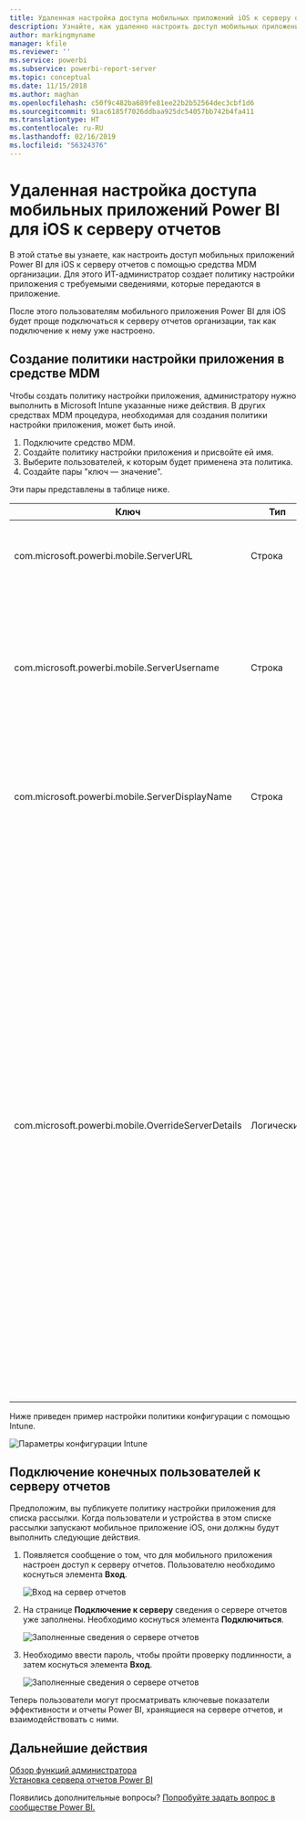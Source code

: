 ```yaml
---
title: Удаленная настройка доступа мобильных приложений iOS к серверу отчетов
description: Узнайте, как удаленно настроить доступ мобильных приложений для iOS к серверу отчетов.
author: markingmyname
manager: kfile
ms.reviewer: ''
ms.service: powerbi
ms.subservice: powerbi-report-server
ms.topic: conceptual
ms.date: 11/15/2018
ms.author: maghan
ms.openlocfilehash: c50f9c482ba689fe81ee22b2b52564dec3cbf1d6
ms.sourcegitcommit: 91ac6185f7026ddbaa925dc54057bb742b4fa411
ms.translationtype: HT
ms.contentlocale: ru-RU
ms.lasthandoff: 02/16/2019
ms.locfileid: "56324376"
---
```

# <a name="configure-power-bi-ios-mobile-app-access-to-a-report-server-remotely"></a>Удаленная настройка доступа мобильных приложений Power BI для iOS к серверу отчетов

В этой статье вы узнаете, как настроить доступ мобильных приложений Power BI для iOS к серверу отчетов с помощью средства MDM организации. Для этого ИТ-администратор создает политику настройки приложения с требуемыми сведениями, которые передаются в приложение. 

 После этого пользователям мобильного приложения Power BI для iOS будет проще подключаться к серверу отчетов организации, так как подключение к нему уже настроено. 

## <a name="create-the-app-configuration-policy-in-mdm-tool"></a>Создание политики настройки приложения в средстве MDM 

Чтобы создать политику настройки приложения, администратору нужно выполнить в Microsoft Intune указанные ниже действия. В других средствах MDM процедура, необходимая для создания политики настройки приложения, может быть иной. 

1. Подключите средство MDM. 
2. Создайте политику настройки приложения и присвойте ей имя. 
3. Выберите пользователей, к которым будет применена эта политика. 
4. Создайте пары "ключ — значение". 

Эти пары представлены в таблице ниже.

|Ключ  |Тип  |Описание  |
|---------|---------|---------|
| com.microsoft.powerbi.mobile.ServerURL | Строка | URL-адрес сервера отчетов <br> Должен начинаться с префикса http или https |
| com.microsoft.powerbi.mobile.ServerUsername | Строка | [необязательно] <br> Имя пользователя для подключения к серверу. <br> Если оно отсутствует, в приложении будет выведен запрос на ввод имени пользователя.| 
| com.microsoft.powerbi.mobile.ServerDisplayName | Строка | [необязательно] <br> Значение по умолчанию — "Сервер отчетов" <br> Понятное имя, представляющее сервер в приложении | 
| com.microsoft.powerbi.mobile.OverrideServerDetails | Логический | Значение по умолчанию — True <br>Если задано значение True (Истина), этот параметр переопределяет любое уже имеющееся определение сервера отчетов на мобильном устройстве. Уже настроенные существующие серверы удаляются. <br> Кроме того, пользователь не может удалить данную конфигурацию. <br> Если задано значение False, передаваемые значения добавляются, но существующие параметры сохраняются. <br> Если в мобильном приложении уже настроен тот же URL-адрес сервера, приложение оставляет эту конфигурацию нетронутой. Приложение не требует, чтобы пользователь вновь проходил проверку подлинности на том же сервере. |

Ниже приведен пример настройки политики конфигурации с помощью Intune.

![Параметры конфигурации Intune](media/configure-powerbi-mobile-apps-remote/power-bi-ios-remote-configuration-settings.png)

## <a name="end-users-connecting-to-a-report-server"></a>Подключение конечных пользователей к серверу отчетов

 Предположим, вы публикуете политику настройки приложения для списка рассылки. Когда пользователи и устройства в этом списке рассылки запускают мобильное приложение iOS, они должны будут выполнить следующие действия. 

1. Появляется сообщение о том, что для мобильного приложения настроен доступ к серверу отчетов. Пользователю необходимо коснуться элемента **Вход**.

    ![Вход на сервер отчетов](media/configure-powerbi-mobile-apps-remote/power-bi-config-server-sign-in.png)

2.  На странице **Подключение к серверу** сведения о сервере отчетов уже заполнены. Необходимо коснуться элемента **Подключиться**.

    ![Заполненные сведения о сервере отчетов](media/configure-powerbi-mobile-apps-remote/power-bi-ios-remote-configure-connect-server.png)

3. Необходимо ввести пароль, чтобы пройти проверку подлинности, а затем коснуться элемента **Вход**. 

    ![Заполненные сведения о сервере отчетов](media/configure-powerbi-mobile-apps-remote/power-bi-config-server-address.png)

Теперь пользователи могут просматривать ключевые показатели эффективности и отчеты Power BI, хранящиеся на сервере отчетов, и взаимодействовать с ними.

## <a name="next-steps"></a>Дальнейшие действия
[Обзор функций администратора](admin-handbook-overview.md)  
[Установка сервера отчетов Power BI](install-report-server.md)  

Появились дополнительные вопросы? [Попробуйте задать вопрос в сообществе Power BI.](https://community.powerbi.com/)

